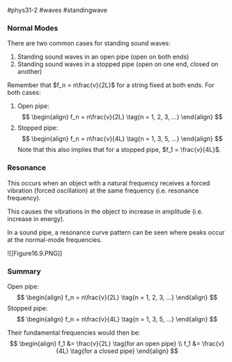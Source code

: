 #phys31-2 #waves #standingwave
### Normal Modes
There are two common cases for standing sound waves:
1. Standing sound waves in an open pipe (open on both ends)
2. Standing sound waves in a stopped pipe (open on one end, closed on another)

Remember that $f_n = n\frac{v}{2L}$ for a string fixed at both ends. For both cases:
1. Open pipe:
$$
	\begin{align}
	f_n = n\frac{v}{2L} \tag{n = 1, 2, 3, ...}
	\end{align}
$$
2. Stopped pipe:
$$
	\begin{align}
	f_n = n\frac{v}{4L} \tag{n = 1, 3, 5, ...}
	\end{align}
$$
Note that this also implies that for a stopped pipe, $f_1 = \frac{v}{4L}$.
### Resonance
This occurs when an object with a natural frequency receives a forced vibration (forced oscillation) at the same frequency (i.e. resonance frequency).

This causes the vibrations in the object to increase in amplitude (i.e. increase in energy).

In a sound pipe, a resonance curve pattern can be seen where peaks occur at the normal-mode frequencies.

![[Figure16.9.PNG]]

### Summary
Open pipe:
$$
	\begin{align}
	f_n = n\frac{v}{2L} \tag{n = 1, 2, 3, ...}
	\end{align}
$$
Stopped pipe:
$$
	\begin{align}
	f_n = n\frac{v}{4L} \tag{n = 1, 3, 5, ...}
	\end{align}
$$

Their fundamental frequencies would then be:
$$
\begin{align}
f_1 &= \frac{v}{2L} \tag{for an open pipe} \\
f_1 &= \frac{v}{4L} \tag{for a closed pipe}
\end{align}
$$